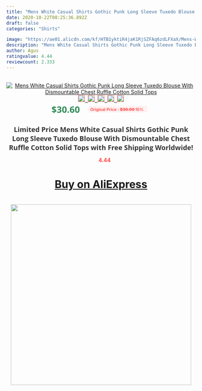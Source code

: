 ```yaml
---
title: "Mens White Casual Shirts Gothic Punk Long Sleeve Tuxedo Blouse With Dismountable Chest Ruffle Cotton Solid Tops"
date: 2020-10-22T08:25:36.892Z
draft: false
categories: "Shirts"

image: "https://ae01.alicdn.com/kf/HTB1yktiR4jaK1RjSZFAq6zdLFXaX/Mens-White-Casual-Shirts-Gothic-Punk-Long-Sleeve-Tuxedo-Blouse-With-Dismountable-Chest-Ruffle-Cotton-Solid.jpg"
description: "Mens White Casual Shirts Gothic Punk Long Sleeve Tuxedo Blouse With Dismountable Chest Ruffle Cotton Solid Tops"
author: Agus
ratingvalue: 4.44
reviewcount: 2.333
---
```

<br>
<div style="text-align: center;">
<a href="https://s.click.aliexpress.com/e/_AXoGOp" target="_blank" rel="nofollow noopener noreferrer"><img alt="Mens White Casual Shirts Gothic Punk Long Sleeve Tuxedo Blouse With Dismountable Chest Ruffle Cotton Solid Tops" class="magnifier-image" src="https://ae01.alicdn.com/kf/HTB1yktiR4jaK1RjSZFAq6zdLFXaX/Mens-White-Casual-Shirts-Gothic-Punk-Long-Sleeve-Tuxedo-Blouse-With-Dismountable-Chest-Ruffle-Cotton-Solid.jpg_640x640.jpg">
<br>
<img style="border:1px solid salmon" src="https://ae01.alicdn.com/kf/HTB1yktiR4jaK1RjSZFAq6zdLFXaX/Mens-White-Casual-Shirts-Gothic-Punk-Long-Sleeve-Tuxedo-Blouse-With-Dismountable-Chest-Ruffle-Cotton-Solid.jpg_120x120.jpg">&nbsp;&nbsp;<img style="border:1px solid salmon" src="https://ae01.alicdn.com/kf/HTB1iBg_RNTpK1RjSZFMq6zG_VXaY/Mens-White-Casual-Shirts-Gothic-Punk-Long-Sleeve-Tuxedo-Blouse-With-Dismountable-Chest-Ruffle-Cotton-Solid.jpg_120x120.jpg">&nbsp;&nbsp;<img style="border:1px solid salmon" src="https://ae01.alicdn.com/kf/HTB11Ak2RMTqK1RjSZPhq6xfOFXa6/Mens-White-Casual-Shirts-Gothic-Punk-Long-Sleeve-Tuxedo-Blouse-With-Dismountable-Chest-Ruffle-Cotton-Solid.jpg_120x120.jpg">&nbsp;&nbsp;<img style="border:1px solid salmon" src="https://ae01.alicdn.com/kf/HTB1dnQHkDZmx1VjSZFGq6yx2XXa6/Mens-White-Casual-Shirts-Gothic-Punk-Long-Sleeve-Tuxedo-Blouse-With-Dismountable-Chest-Ruffle-Cotton-Solid.jpg_120x120.jpg">&nbsp;&nbsp;<img style="border:1px solid salmon" src="https://ae01.alicdn.com/kf/HTB1j5g9RHvpK1RjSZPiq6zmwXXaG/Mens-White-Casual-Shirts-Gothic-Punk-Long-Sleeve-Tuxedo-Blouse-With-Dismountable-Chest-Ruffle-Cotton-Solid.jpg_120x120.jpg"></a></div><br0>
<div style="text-align: center;"><span style="background-color: white; border: 0px; box-sizing: border-box; color: seagreen; display: inline-block; font-family: &quot;open sans&quot; , &quot;arial&quot; , &quot;helvetica&quot; , sans-serif , &quot;heiti&quot;; font-size: 24px; font-stretch: inherit; font-weight: 700; line-height: inherit; margin: 0px 10px 0px 0px; padding: 0px; vertical-align: middle;">$30.60 </span>
<span style="background: rgb(255 , 241 , 241); border-radius: 3px; border: 0px; box-sizing: border-box; color: #ff4747; display: inline-block; font-family: inherit; font-size: 12px; font-stretch: inherit; font-style: inherit; font-variant: inherit; font-weight: 600; line-height: inherit; margin: 0px; padding: 2px 5px; transform: scale(0.9); vertical-align: middle;">Original Price : <b style="text-decoration: line-through;">$36.00 </b> 15%&nbsp;&nbsp;</span></div>
<h1 style="color: #333333; display: inline-block; font-family: &quot;open sans&quot; , &quot;arial&quot; , &quot;helvetica&quot; , sans-serif , &quot;heiti&quot;; font-size: 18px; font-stretch: inherit; font-weight: 700; text-align: center;">Limited Price Mens White Casual Shirts Gothic Punk Long Sleeve Tuxedo Blouse With Dismountable Chest Ruffle Cotton Solid Tops with Free Shipping Worldwide!</h1>
<div style="color: #ff4747; text-align: center;">
<img src="https://4.bp.blogspot.com/-M0ZcTcb-5uY/XleCXlxnR4I/AAAAAAAAAEc/OrjgMkXV1oMQFaCRZj5HQwOCBcu3w1FegCPcBGAYYCw/s1600/star.png" style="height: 15px;">&nbsp;<b>4.44</b></div>
<div class="button_cont" align="center"><a class="buynow_a" href="https://s.click.aliexpress.com/e/_AXoGOp" target="_blank" rel="nofollow noopener noreferrer"><H1>Buy on AliExpress</H1></a></div><br>
<div class="separator" style="clear: both; text-align: center;">
<img src="https://lh3.googleusercontent.com/-pTy5HemUv9M/XlePHvY0dAI/AAAAAAAAAE4/0nX5iRUoIWY8eMW9Dpxeirr157OZliDIgCLcBGAsYHQ/s1600/badge.gif" width="480">
</div>
